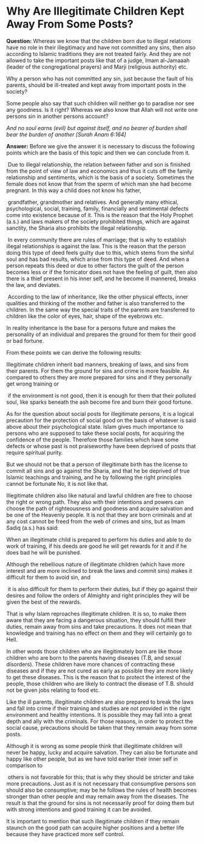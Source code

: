 Why Are Illegitimate Children Kept Away From Some Posts?
========================================================

**Question:** Whereas we know that the children born due to illegal
relations have no role in their illegitimacy and have not committed any
sins, then also according to Islamic traditions they are not treated
fairly. And they are not allowed to take the important posts like that
of a judge, Imam al-Jamaaah (leader of the congregational prayers) and
Marji (religious authority) etc.

Why a person who has not committed any sin, just because the fault of
his parents, should be ill-treated and kept away from important posts in
the society?

Some people also say that such children will neither go to paradise nor
see any goodness. Is it right? Whereas we also know that Allah will not
write one persons sin in another persons account?

*And no soul earns (evil) but against itself, and no bearer of burden
shall bear the burden of another [Surah Anam 6:164]*

**Answer:** Before we give the answer it is necessary to discuss the
following points which are the basis of this topic and then we can
conclude from it.

 Due to illegal relationship, the relation between father and son is
finished from the point of view of law and economics and thus it cuts
off the family relationship and sentiments, which is the basis of a
society. Sometimes the female does not know that from the sperm of which
man she had become pregnant. In this way a child does not know his
father,

 grandfather, grandmother and relatives. And generally many ethical,
psychological, social, training, family, financially and sentimental
defects come into existence because of it. This is the reason that the
Holy Prophet (a.s.) and laws makers of the society prohibited things,
which are against sanctity, the Sharia also prohibits the illegal
relationship.

 In every community there are rules of marriage; that is why to
establish illegal relationships is against the law. This is the reason
that the person doing this type of deed feels guilty due to this, which
stems from the sinful soul and has bad results, which arise from this
type of deed. And when a person repeats this deed or due to other
factors the guilt of the person becomes less or if the fornicator does
not have the feeling of guilt, then also there is a thief present in his
inner self, and he become ill mannered, breaks the law, and deviates.

 According to the law of inheritance, like the other physical effects,
inner qualities and thinking of the mother and father is also
transferred to the children. In the same way the special traits of the
parents are transferred to children like the color of eyes, hair, shape
of the eyebrows etc.

In reality inheritance is the base for a persons future and makes the
personality of an individual and prepares the ground for them for their
good or bad fortune.

From these points we can derive the following results:

Illegitimate children inherit bad manners, breaking of laws, and sins
from their parents. For them the ground for sins and crime is more
feasible. As compared to others they are more prepared for sins and if
they personally get wrong training or

 if the environment is not good, then it is enough for them that their
polluted soul, like sparks beneath the ash become fire and burn their
good fortune.

As for the question about social posts for illegitimate persons, it is a
logical precaution for the protection of social good on the basis of
whatever is said above about their psychological state. Islam gives much
importance to persons who are supposed to take these social posts, for
acquiring the confidence of the people. Therefore those families which
have some defects or whose past is not praiseworthy have been deprived
of posts that require spiritual purity.

But we should not be that a person of illegitimate birth has the license
to commit all sins and go against the Sharia, and that he be deprived of
true Islamic teachings and training, and he by following the right
principles cannot be fortunate No, it is not like that.

Illegitimate children also like natural and lawful children are free to
choose the right or wrong path. They also with their intentions and
powers can choose the path of righteousness and goodness and acquire
salvation and be one of the Heavenly people. It is not that they are
born criminals and at any cost cannot be freed from the web of crimes
and sins, but as Imam Sadiq (a.s.) has said:

When an illegitimate child is prepared to perform his duties and able to
do work of training, if his deeds are good he will get rewards for it
and if he does bad he will be punished.

Although the rebellious nature of illegitimate children (which have more
interest and are more inclined to break the laws and commit sins) makes
it difficult for them to avoid sin, and

 it is also difficult for them to perform their duties, but if they go
against their desires and follow the orders of Almighty and right
principles they will be given the best of the rewards.

That is why Islam reproaches illegitimate children. It is so, to make
them aware that they are facing a dangerous situation, they should
fulfill their duties, remain away from sins and take precautions. It
does not mean that knowledge and training has no effect on them and they
will certainly go to Hell.

In other words those children who are illegitimately born are like those
children who are born to the parents having diseases (T.B, and sexual
disorders). These children have more chances of contracting these
diseases and if they are not cured as early as possible they are more
likely to get these diseases. This is the reason that to protect the
interest of the people, those children who are likely to contract the
disease of T.B. should not be given jobs relating to food etc.

Like the ill parents, illegitimate children are also prepared to break
the laws and fall into crime if their training and studies are not
provided in the right environment and healthy intentions. It is possible
they may fall into a great depth and ally with the criminals. For those
reasons, in order to protect the social cause, precautions should be
taken that they remain away from some posts.

Although it is wrong as some people think that illegitimate children
will never be happy, lucky and acquire salvation. They can also be
fortunate and happy like other people, but as we have told earlier their
inner self in comparison to

 others is not favorable for this; that is why they should be stricter
and take more precautions. Just as it is not necessary that consumptive
persons son should also be consumptive; may be he follows the rules of
health becomes stronger than other people and may remain away from the
diseases. The result is that the ground for sins is not necessarily
proof for doing them but with strong intentions and good training it can
be avoided.

It is important to mention that such illegitimate children if they
remain staunch on the good path can acquire higher positions and a
better life because they have practiced more self control.
